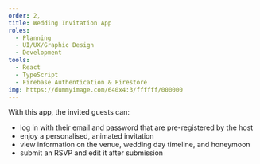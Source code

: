 ```yaml
---
order: 2,
title: Wedding Invitation App
roles:
  - Planning
  - UI/UX/Graphic Design
  - Development
tools:
  - React
  - TypeScript
  - Firebase Authentication & Firestore
img: https://dummyimage.com/640x4:3/ffffff/000000
---
```


With this app, the invited guests can:

- log in with their email and password that are pre-registered by the host
- enjoy a personalised, animated invitation
- view information on the venue, wedding day timeline, and honeymoon
- submit an RSVP and edit it after submission
